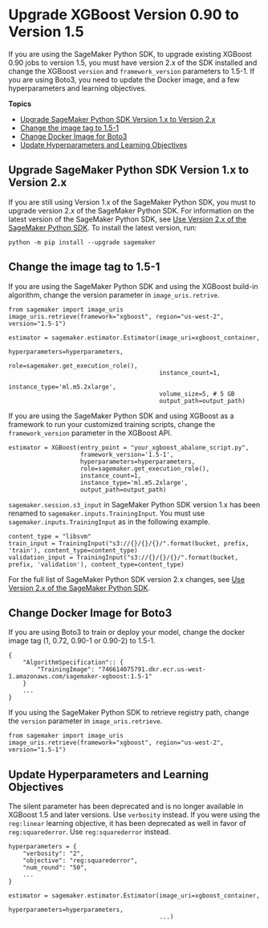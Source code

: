 # Upgrade XGBoost Version 0\.90 to Version 1\.5<a name="xgboost-version-0.90"></a>

If you are using the SageMaker Python SDK, to upgrade existing XGBoost 0\.90 jobs to version 1\.5, you must have version 2\.x of the SDK installed and change the XGBoost `version` and `framework_version` parameters to 1\.5\-1\. If you are using Boto3, you need to update the Docker image, and a few hyperparameters and learning objectives\.

**Topics**
+ [Upgrade SageMaker Python SDK Version 1\.x to Version 2\.x](#upgrade-xgboost-version-0.90-SageMaker-python-sdk)
+ [Change the image tag to 1\.5\-1](#upgrade-xgboost-version-0.90-change-image-tag)
+ [Change Docker Image for Boto3](#upgrade-xgboost-version-0.90-boto3)
+ [Update Hyperparameters and Learning Objectives](#upgrade-xgboost-version-0.90-hyperparameters)

## Upgrade SageMaker Python SDK Version 1\.x to Version 2\.x<a name="upgrade-xgboost-version-0.90-SageMaker-python-sdk"></a>

If you are still using Version 1\.x of the SageMaker Python SDK, you must to upgrade version 2\.x of the SageMaker Python SDK\. For information on the latest version of the SageMaker Python SDK, see [Use Version 2\.x of the SageMaker Python SDK](https://sagemaker.readthedocs.io/en/stable/v2.html)\. To install the latest version, run:

```
python -m pip install --upgrade sagemaker
```

## Change the image tag to 1\.5\-1<a name="upgrade-xgboost-version-0.90-change-image-tag"></a>

If you are using the SageMaker Python SDK and using the XGBoost build\-in algorithm, change the version parameter in `image_uris.retrive`\.

```
from sagemaker import image_uris
image_uris.retrieve(framework="xgboost", region="us-west-2", version="1.5-1")

estimator = sagemaker.estimator.Estimator(image_uri=xgboost_container, 
                                          hyperparameters=hyperparameters,
                                          role=sagemaker.get_execution_role(),
                                          instance_count=1, 
                                          instance_type='ml.m5.2xlarge', 
                                          volume_size=5, # 5 GB 
                                          output_path=output_path)
```

If you are using the SageMaker Python SDK and using XGBoost as a framework to run your customized training scripts, change the `framework_version` parameter in the XGBoost API\.

```
estimator = XGBoost(entry_point = "your_xgboost_abalone_script.py", 
                    framework_version='1.5-1',
                    hyperparameters=hyperparameters,
                    role=sagemaker.get_execution_role(),
                    instance_count=1,
                    instance_type='ml.m5.2xlarge',
                    output_path=output_path)
```

`sagemaker.session.s3_input` in SageMaker Python SDK version 1\.x has been renamed to `sagemaker.inputs.TrainingInput`\. You must use `sagemaker.inputs.TrainingInput` as in the following example\.

```
content_type = "libsvm"
train_input = TrainingInput("s3://{}/{}/{}/".format(bucket, prefix, 'train'), content_type=content_type)
validation_input = TrainingInput("s3://{}/{}/{}/".format(bucket, prefix, 'validation'), content_type=content_type)
```

 For the full list of SageMaker Python SDK version 2\.x changes, see [Use Version 2\.x of the SageMaker Python SDK](https://sagemaker.readthedocs.io/en/stable/v2.html)\. 

## Change Docker Image for Boto3<a name="upgrade-xgboost-version-0.90-boto3"></a>

If you are using Boto3 to train or deploy your model, change the docker image tag \(1, 0\.72, 0\.90\-1 or 0\.90\-2\) to 1\.5\-1\.

```
{
    "AlgorithmSpecification":: {
        "TrainingImage": "746614075791.dkr.ecr.us-west-1.amazonaws.com/sagemaker-xgboost:1.5-1"
    }
    ...
}
```

If you using the SageMaker Python SDK to retrieve registry path, change the `version` parameter in `image_uris.retrieve`\.

```
from sagemaker import image_uris
image_uris.retrieve(framework="xgboost", region="us-west-2", version="1.5-1")
```

## Update Hyperparameters and Learning Objectives<a name="upgrade-xgboost-version-0.90-hyperparameters"></a>

The silent parameter has been deprecated and is no longer available in XGBoost 1\.5 and later versions\. Use `verbosity` instead\. If you were using the `reg:linear` learning objective, it has been deprecated as well in favor of` reg:squarederror`\. Use `reg:squarederror` instead\.

```
hyperparameters = {
    "verbosity": "2",
    "objective": "reg:squarederror",
    "num_round": "50",
    ...
}

estimator = sagemaker.estimator.Estimator(image_uri=xgboost_container, 
                                          hyperparameters=hyperparameters,
                                          ...)
```